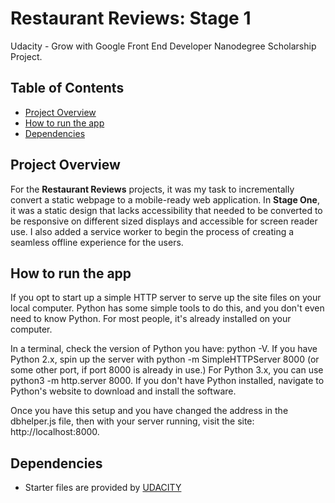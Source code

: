 # Restaurant Reviews: Stage 1

Udacity - Grow with Google Front End Developer Nanodegree Scholarship Project.

## Table of Contents

- [Project Overview](#Project-Overview)
- [How to run the app](#how-to-run-the-app)
- [Dependencies](#dependencies)

## Project Overview

For the **Restaurant Reviews** projects, it was my task to incrementally convert a static webpage to a mobile-ready web application. In **Stage One**, it was a static design that lacks accessibility that needed to be converted to be responsive on different sized displays and accessible for screen reader use. I also added a service worker to begin the process of creating a seamless offline experience for the users.

## How to run the app

If you opt to start up a simple HTTP server to serve up the site files on your local computer. Python has some simple tools to do this, and you don't even need to know Python. For most people, it's already installed on your computer.

In a terminal, check the version of Python you have: python -V. If you have Python 2.x, spin up the server with python -m SimpleHTTPServer 8000 (or some other port, if port 8000 is already in use.) For Python 3.x, you can use python3 -m http.server 8000. If you don't have Python installed, navigate to Python's website to download and install the software.

Once you have this setup and you have changed the address in the dbhelper.js file, then with your server running, visit the site: http://localhost:8000.

## Dependencies

- Starter files are provided by [UDACITY](https://www.udacity.com/)
